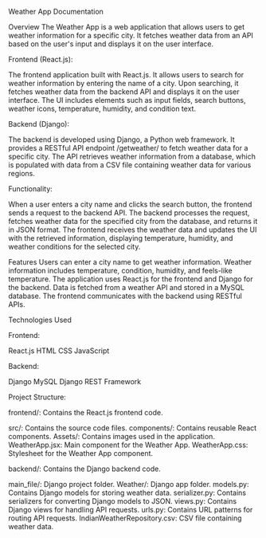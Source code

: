 Weather App Documentation

Overview
The Weather App is a web application that allows users to get weather information for a specific city. It fetches weather data from an API based on the user's input and displays it on the user interface.

Frontend (React.js):

The frontend application built with React.js.
It allows users to search for weather information by entering the name of a city.
Upon searching, it fetches weather data from the backend API and displays it on the user interface.
The UI includes elements such as input fields, search buttons, weather icons, temperature, humidity, and condition text.

Backend (Django):

The backend is developed using Django, a Python web framework.
It provides a RESTful API endpoint /getweather/<city> to fetch weather data for a specific city.
The API retrieves weather information from a database, which is populated with data from a CSV file containing weather data for various regions.

Functionality:

When a user enters a city name and clicks the search button, the frontend sends a request to the backend API.
The backend processes the request, fetches weather data for the specified city from the database, and returns it in JSON format.
The frontend receives the weather data and updates the UI with the retrieved information, displaying temperature, humidity, and weather conditions for the selected city.

Features
Users can enter a city name to get weather information.
Weather information includes temperature, condition, humidity, and feels-like temperature.
The application uses React.js for the frontend and Django for the backend.
Data is fetched from a weather API and stored in a MySQL database.
The frontend communicates with the backend using RESTful APIs.

Technologies Used

Frontend:

React.js
HTML
CSS
JavaScript

Backend:

Django
MySQL
Django REST Framework

Project Structure:

frontend/: Contains the React.js frontend code.

src/: Contains the source code files.
components/: Contains reusable React components.
Assets/: Contains images used in the application.
WeatherApp.jsx: Main component for the Weather App.
WeatherApp.css: Stylesheet for the Weather App component.

backend/: Contains the Django backend code.

main_file/: Django project folder.
Weather/: Django app folder.
models.py: Contains Django models for storing weather data.
serializer.py: Contains serializers for converting Django models to JSON.
views.py: Contains Django views for handling API requests.
urls.py: Contains URL patterns for routing API requests.
IndianWeatherRepository.csv: CSV file containing weather data.

